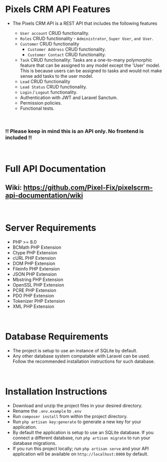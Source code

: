 # **Pixels CRM API Features**

-   The Pixels CRM API is a REST API that includes the following features

    -   `User account` CRUD functionality.
    -   `Roles` CRUD functionality - `Administrator`, `Super User`, `and User`.
    -   `Customer` CRUD functionality
        -   `Customer Address` CRUD functionality.
        -   `Customer Contact` CRUD functionality.
    -   `Task` CRUD functionality: Tasks are a one-to-many polymorphic feature that can be assigned to any model except the 'User' model. This is because users can be assigned to tasks and would not make sense add tasks to the user model.
    -   `Lead` CRUD functionality
    -   `Lead Status` CRUD functionality.
    -   `Login` / `Logout` functionality.
    -   Authentication with JWT and Laravel Sanctum.
    -   Permission policies.
    -   Functional tests.

&nbsp;

### **!! Please keep in mind this is an API only. No frontend is included !!**

&nbsp;

# **Full API Documentation**

## **Wiki**: https://github.com/Pixel-Fix/pixelscrm-api-documentation/wiki

&nbsp;

# **Server Requirements**

-   PHP >= 8.0
-   BCMath PHP Extension
-   Ctype PHP Extension
-   cURL PHP Extension
-   DOM PHP Extension
-   Fileinfo PHP Extension
-   JSON PHP Extension
-   Mbstring PHP Extension
-   OpenSSL PHP Extension
-   PCRE PHP Extension
-   PDO PHP Extension
-   Tokenizer PHP Extension
-   XML PHP Extension

&nbsp;

# **Database Requirements**

-   The project is setup to use an instance of SQLite by default.
-   Any other database system compatable with Laravel can be used. Follow the recommended installation instructions for such database.

&nbsp;

# **Installation Instructions**

-   Download and unzip the project files in your desired directory.
-   Rename the `.env.example` to `.env`
-   Run `composer install` from within the project directory.
-   Run `php artisan key:generate` to generate a new key for your application.
-   By default the application is setup to use an SQLite database. If you connect a different database, run `php artisan migrate` to run your database migrations.
-   If you run this project locally; run `php artisan serve` and your API application will be available on `http://localhost:8000` by default.

